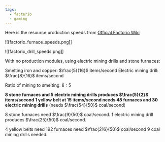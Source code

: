 ```yaml
---
tags:
  - factorio
  - gaming
---
```

Here is the resource production speeds from [Official Factorio Wiki](https://wiki.factorio.com/)

![[factorio_furnace_speeds.png]]

![[factorio_drill_speeds.png]]

With no production modules, using electric mining drills and stone furnaces:

Smelting iron and copper: $\frac{5}{16}$ items/second
Electric mining drill: $\frac{8}{16}$ items/second

Ratio of mining to smelting: $8:5$

**8 stone furnaces and 5 electric mining drills produces $\frac{5}{2}$ items/second**
**1 yellow belt at $15$ items/second needs $48$ furnaces and $30$ electric mining drills**
(needs $\frac{54}{50}$ coal/second)


8 stone furnaces need $\frac{9}{50}$ coal/second.
1 electric mining drill produces $\frac{25}{50}$ coal/second. 


4 yellow belts need 192 furnaces need $\frac{216}{50}$ coal/second
9 coal mining drills needed.